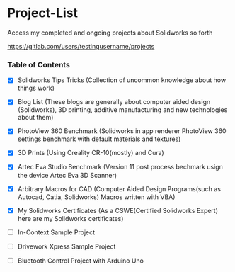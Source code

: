 # Project-List

Access my completed and ongoing projects about Solidworks so forth

https://gitlab.com/users/testingusername/projects


### Table of Contents

- [x] Solidworks Tips Tricks (Collection of uncommon knowledge about how things work)
  
- [x] Blog List (These blogs are generally about computer aided design (Solidworks), 3D printing, additive manufacturing and new technologies about them)

- [x] PhotoView 360 Benchmark (Solidworks in app renderer PhotoView 360 settings benchmark with default materials and textures)

- [x] 3D Prints (Using Creality CR-10(mostly) and Cura)

- [x] Artec Eva Studio Benchmark (Version 11 post process bechmark usign the device Artec Eva 3D Scanner)

- [x] Arbitrary Macros for CAD (Computer Aided Design Programs(such as Autocad, Catia, Solidworks) Macros written with VBA)

- [x] My Solidworks Certificates (As a CSWE(Certified Solidworks Expert) here are my Solidworks certificates)

- [ ] In-Context Sample Project

- [ ] Drivework Xpress Sample Project

- [ ] Bluetooth Control Project with Arduino Uno
